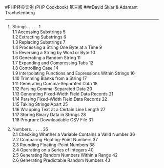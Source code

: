 #PHP经典实例 (PHP Cookbook) 第三版
###David Sklar & Adamant Trachetenberg   

----  

1. Strings. . . . . 1  
1.1 Accessing Substrings 5  
1.2 Extracting Substrings 6  
1.3 Replacing Substrings 7  
1.4 Processing a String One Byte at a Time 9  
1.5 Reversing a String by Word or Byte 10  
1.6 Generating a Random String 11  
1.7 Expanding and Compressing Tabs 12  
1.8 Controlling Case 14  
1.9 Interpolating Functions and Expressions Within Strings 16  
1.10 Trimming Blanks from a String 17    
1.11 Generating Comma-Separated Data 18  
1.12 Parsing Comma-Separated Data 20  
1.13 Generating Fixed-Width Field Data Records 21  
1.14 Parsing Fixed-Width Field Data Records 22  
1.15 Taking Strings Apart 25    
1.16 Wrapping Text at a Certain Line Length 27  
1.17 Storing Binary Data in Strings 28  
1.18 Program: Downloadable CSV File 31  
  
  
2. Numbers. . . . . 35  
2.1 Checking Whether a Variable Contains a Valid Number 36  
2.2 Comparing Floating-Point Numbers 37  
2.3 Rounding Floating-Point Numbers 38  
2.4 Operating on a Series of Integers 40  
2.5 Generating Random Numbers Within a Range 42  
2.6 Generating Predictable Random Numbers 43  
  